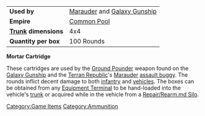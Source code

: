 |                                             |                                                                                       |
| ------------------------------------------- | ------------------------------------------------------------------------------------- |
| **Used by**                                 | [Marauder](Marauder.md) and [Galaxy Gunship](Galaxy_Gunship.md) |
| **Empire**                                  | [Common Pool](Common_Pool.md)                                              |
| **[Trunk](Trunk.md) dimensions** | 4x4                                                                                   |
| **Quantity per box**                        | 100 Rounds                                                                            |

**Mortar Cartridge**

These cartridges are used by the [Ground
Pounder](Ground_Pounder.md) weapon found on the [Galaxy
Gunship](Galaxy_Gunship.md) and the [Terran
Republic](Terran_Republic.md)'s [Marauder](Marauder.md)
[assault buggy](Assault_Buggy.md). The rounds inflict decent
damage to both [infantry](infantry.md) and
[vehicles](vehicles.md). The boxes can be obtained from any
[Equipment Terminal](Equipment_Terminal.md) to be hand-loaded
into the vehicle's [trunk](trunk.md) or acquired while in the
vehicle from a [Repair/Rearm.md Silo](Repair/Rearm_Silo.md).

[Category:Game Items](Category:Game_Items.md)
[Category:Ammunition](Category:Ammunition.md)
